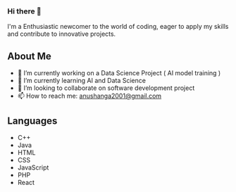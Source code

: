### Hi there 👋
I'm a Enthusiastic newcomer to the world of coding, eager to apply my skills and contribute to innovative projects.

## About Me

- 🔭 I’m currently working on a Data Science Project ( AI model training )
- 🌱 I’m currently learning AI and Data Science
- 👯 I’m looking to collaborate on software development project
- 📫 How to reach me: anushanga2001@gmail.com  

## Languages 
- C++
- Java
- HTML
- CSS
- JavaScript
- PHP
- React 
